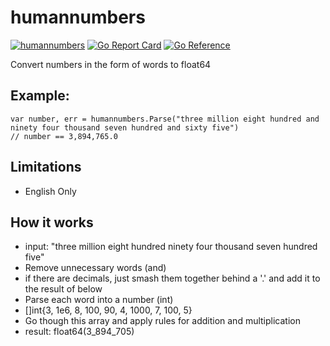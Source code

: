 # humannumbers
[![humannumbers](https://github.com/kmulvey/humannumbers/actions/workflows/release_build.yml/badge.svg)](https://github.com/kmulvey/humannumbers/actions/workflows/release_build.yml) [![Go Report Card](https://goreportcard.com/badge/github.com/kmulvey/humannumbers)](https://goreportcard.com/report/github.com/kmulvey/humannumbers) [![Go Reference](https://pkg.go.dev/badge/github.com/kmulvey/humannumbers.svg)](https://pkg.go.dev/github.com/kmulvey/humannumbers)

Convert numbers in the form of words to float64

## Example:
```
var number, err = humannumbers.Parse("three million eight hundred and ninety four thousand seven hundred and sixty five")
// number == 3,894,765.0
```

## Limitations
- English Only

## How it works
- input: "three million eight hundred ninety four thousand seven hundred five"
- Remove unnecessary words (and)
- if there are decimals, just smash them together behind a '.' and add it to the result of below
- Parse each word into a number (int)
- []int{3, 1e6, 8, 100, 90, 4, 1000, 7, 100, 5}
- Go though this array and apply rules for addition and multiplication
- result: float64(3_894_705)

